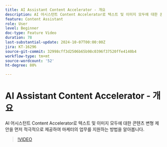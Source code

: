 ```yaml
---
title: AI Assistant Content Accelerator - 개요
description: AI 어시스턴트 Content Accelerator로 텍스트 및 이미지 모두에 대한 콘텐츠 변형 제안을 먼저 적극적으로 제공하여 마케터의 업무를 지원하는 방법을 알아봅니다.
feature: Content Assistant
role: User
level: Beginner
doc-type: Feature Video
duration: 78
last-substantial-update: 2024-10-07T00:00:00Z
jira: KT-16296
source-git-commit: 32998cff3d2506b65b98c0396f37520ffe4140b4
workflow-type: tm+mt
source-wordcount: '52'
ht-degree: 80%

---
```



# AI Assistant Content Accelerator - 개요

AI 어시스턴트 Content Accelerator로 텍스트 및 이미지 모두에 대한 콘텐츠 변형 제안을 먼저 적극적으로 제공하여 마케터의 업무를 지원하는 방법을 알아봅니다.

>[!VIDEO](https://video.tv.adobe.com/v/3432772/?learn=on)
